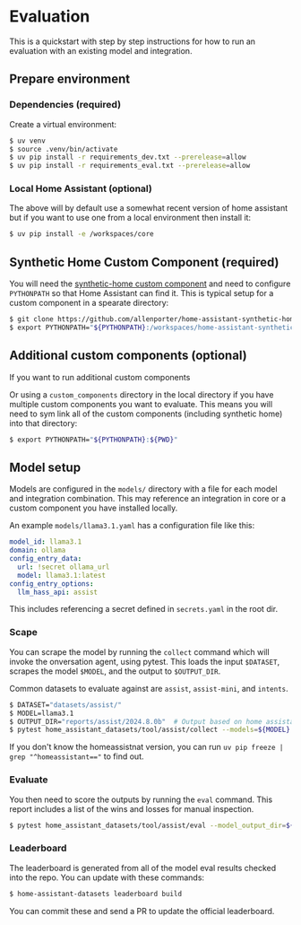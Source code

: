# Evaluation

This is a quickstart with step by step instructions for how to run an evaluation
with an existing model and integration.

## Prepare environment

### Dependencies (required)

Create a virtual environment:

```bash
$ uv venv
$ source .venv/bin/activate
$ uv pip install -r requirements_dev.txt --prerelease=allow
$ uv pip install -r requirements_eval.txt --prerelease=allow
```

### Local Home Assistant (optional)

The above will by default use a somewhat recent version of home assistant but
if you want to use one from a local environment then install it:

```bash
$ uv pip install -e /workspaces/core
```

## Synthetic Home Custom Component (required)

You will need the [synthetic-home custom component](https://github.com/allenporter/home-assistant-synthetic-home)
and need to configure `PYTHONPATH` so that Home Assistant can find it. This is
typical setup for a custom component in a spearate directory:

```bash
$ git clone https://github.com/allenporter/home-assistant-synthetic-home
$ export PYTHONPATH="${PYTHONPATH}:/workspaces/home-assistant-synthetic-home/"
```

## Additional custom components (optional)

If you want to run additional custom components

Or using a `custom_components` directory in the local directory if you have multiple
custom components you want to evaluate. This means you will need to sym link
all of the custom components (including synthetic home) into that directory:

```bash
$ export PYTHONPATH="${PYTHONPATH}:${PWD}"
```

## Model setup

Models are configured in the `models/` directory with a file for each
model and integration combination. This may reference an integration in core
or a custom component you have installed locally.

An example `models/llama3.1.yaml` has a configuration file like this:

```yaml
model_id: llama3.1
domain: ollama
config_entry_data:
  url: !secret ollama_url
  model: llama3.1:latest
config_entry_options:
  llm_hass_api: assist
```

This includes referencing a secret defined in `secrets.yaml` in the root dir.

### Scape

You can scrape the model by running the `collect` command which will invoke
the onversation agent, using pytest. This loads the input `$DATASET`,
scrapes the model `$MODEL`, and the output to `$OUTPUT_DIR`.

Common datasets to evaluate against are `assist`, `assist-mini`, and `intents`.

```bash
$ DATASET="datasets/assist/"
$ MODEL=llama3.1
$ OUTPUT_DIR="reports/assist/2024.8.0b"  # Output based on home assistant version used
$ pytest home_assistant_datasets/tool/assist/collect --models=${MODEL} --dataset=${DATASET} --model_output_dir=${OUTPUT_DIR}
```

If you don't know the homeassistnat version, you can run `uv pip freeze | grep "^homeassistant=="` to find out.

### Evaluate

You then need to score the outputs by running the `eval` command. This report includes
a list of the wins and losses for manual inspection.

```bash
$ pytest home_assistant_datasets/tool/assist/eval --model_output_dir=${OUTPUT_DIR}
```

### Leaderboard

The leaderboard is generated from all of the model eval results checked into
the repo. You can update with these commands:

```bash
$ home-assistant-datasets leaderboard build
```

You can commit these and send a PR to update the official leaderboard.
